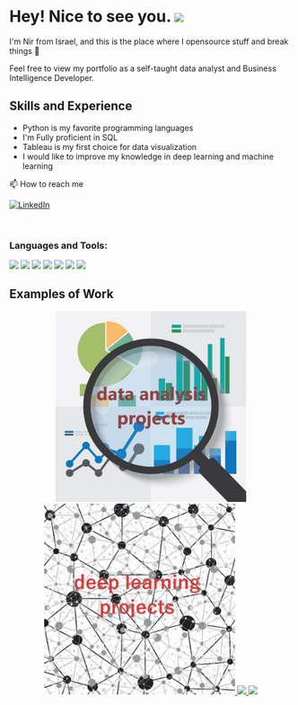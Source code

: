 
# Hey! Nice to see you. <img src="https://media.giphy.com/media/hvRJCLFzcasrR4ia7z/giphy.gif" width="30px">
I'm Nir from Israel, and this is the place where I opensource stuff and break things :rofl:

Feel free to view my portfolio as a self-taught data analyst and Business Intelligence Developer.

## Skills and Experience

* Python is my favorite programming languages
* I'm Fully proficient in SQL 
* Tableau is my first choice for data visualization
* I would like to improve my knowledge in deep learning and machine learning

📫 How to reach me

[![LinkedIn](https://img.shields.io/badge/--linkedin?label=LinkedIn&logo=LinkedIn&style=social)](https://www.linkedin.com/in/nir-aharon/)

<br />

### Languages and Tools:

<a href="https://code.visualstudio.com/" target="_blank"> <img src="https://img.icons8.com/color/48/000000/visual-studio-code-2019.png"/></a>
<a href="https://www.python.org" target="_blank"> <img src="https://img.icons8.com/color/48/000000/python.png"/></a>
<img src="https://img.icons8.com/external-soft-fill-juicy-fish/50/000000/external-sql-servers-and-networks-soft-fill-soft-fill-juicy-fish.png"/>
<a href="https://www.microsoft.com/en-us/sql-server" target="_blank"> <img src="https://img.icons8.com/color/50/000000/microsoft-sql-server.png"/></a>
<a href="https://www.postgresql.org" target="_blank"> <img src="https://img.icons8.com/color/50/000000/postgreesql.png"/></a>
<a href="https://git-scm.com" target="_blank"> <img src="https://img.icons8.com/color/48/000000/git.png"/></a>
<a href="https://www.docker.com" target="_blank"> <img src="https://img.icons8.com/color/48/000000/docker.png"/></a>
<br />


## Examples of Work

<p align="center">
  <a href="https://github.com/NirAharon1/Data-Analysis-Projects">
  <img width="340" src="data analysis.jpg"/> </a>
  <a href="https://github.com/NirAharon1/Deep-Learing-Projects">
  <img width="340" src="neural net.jfif" /> </a>
 <a href="https://github.com/NirAharon1/Data-Analysis-Projects">
  <img width="340" align="" src="https://github-readme-stats.vercel.app/api/pin/?username=NirAharon1&repo=Data-Analysis-Projects" />
</a>
  <a href="https://github.com/NirAharon1/Deep-Learing-Projects">
  <img width="340" align="" src="https://github-readme-stats.vercel.app/api/pin/?username=NirAharon1&repo=Deep-Learing-Projects" />
</p>
